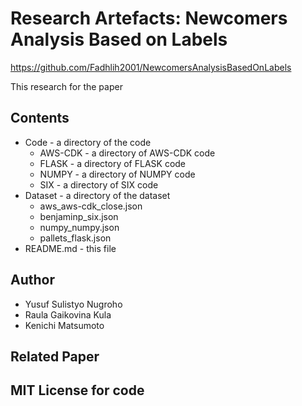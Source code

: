 # Research Artefacts: Newcomers Analysis Based on Labels

https://github.com/Fadhlih2001/NewcomersAnalysisBasedOnLabels

This research for the paper 

## Contents

* Code - a directory of the code
  *  AWS-CDK - a directory of AWS-CDK code
  *  FLASK - a directory of FLASK code
  *  NUMPY - a directory of NUMPY code
  *  SIX - a directory of SIX code
* Dataset - a directory of the dataset
  * aws_aws-cdk_close.json
  * benjaminp_six.json
  * numpy_numpy.json
  * pallets_flask.json
* README.md - this file 

## Author
* Yusuf Sulistyo Nugroho
* Raula Gaikovina Kula
* Kenichi Matsumoto

## Related Paper

## MIT License for code



